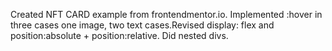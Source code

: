Created NFT CARD example from frontendmentor.io. Implemented :hover in three cases one image, two text cases.Revised display: flex and position:absolute + position:relative. Did nested divs.
